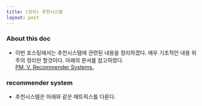 ```yaml
---
title: (정리) 추천시스템
layout: post 
--- 
```


### About this doc 

- 이번 포스팅에서는 추천시스템에 관련된 내용을 정리하겠다. 매우 기초적인 내용 위주의 정리만 할것이다. 아래의 문서를 참고하였다. <br/>
[PM, V. Recommender Systems.](http://www2.mta.ac.il/~gideon/courses/machine_learning_seminar/papers/recommender-systems-eml2010.pdf)

### recommender system 

- 추천시스템은 아래와 같은 매트릭스를 다룬다. 

